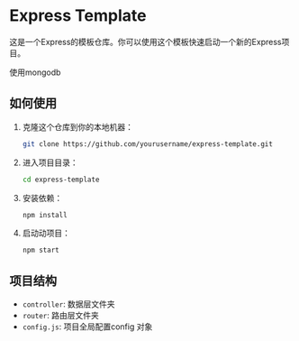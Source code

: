 # Express Template

这是一个Express的模板仓库。你可以使用这个模板快速启动一个新的Express项目。

使用mongodb

## 如何使用

1. 克隆这个仓库到你的本地机器：
   ```bash
   git clone https://github.com/yourusername/express-template.git
   ```

2. 进入项目目录：
   ```bash
   cd express-template
   ```

3. 安装依赖：
   ```bash
   npm install
   ```

4. 启动动项目：
   ```bash
   npm start
   ```

## 项目结构
- `controller`: 数据层文件夹
- `router`: 路由层文件夹
- `config.js`: 项目全局配置config 对象